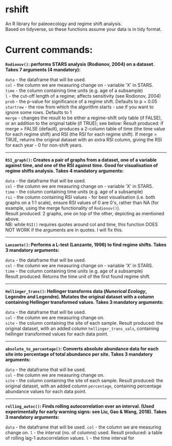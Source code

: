 # rshift
An R library for paleoecology and regime shift analysis.  
Based on tidyverse, so these functions assume your data is in tidy format.

# Current commands:
**``Rodionov()``: performs STARS analysis (Rodionov, 2004) on a dataset. Takes 7 arguments (4 mandatory):**

  ``data`` - the dataframe that will be used.  
  ``col`` - the column we are measuring change on - variable 'X' in STARS.  
  ``time`` - the column containing time units (e.g. age of a subsample)  
  ``l`` - the cut-off length of a regime; affects sensitivity (see Rodionov, 2004)  
  ``prob`` - the p-value for significance of a regime shift. Defaults to p = 0.05  
  ``startrow`` - the row from which the algorithm starts - use if you want to ignore some rows. Defaults to 1  
  ``merge`` - changes the result to be either a regime-shift only table (if FALSE), or an addition to the original table (if TRUE); see below:
  Result produced: if merge = FALSE (default), produces a 2-column table of time (the time value for each regime shift) and RSI (the RSI for each regime shift). If merge = TRUE, returns the original dataset with an extra RSI column, giving the RSI for each year - 0 for non-shift years. 
  
  ---
  
**``RSI_graph()``: Creates a pair of graphs from a dataset, one of a variable against time, and one of the RSI against time. Good for visualisation of regime shifts analysis. Takes 4 mandatory arguments:**

``data`` - the dataframe that will be used.  
 ``col`` - the column we are measuring change on - variable 'X' in STARS.  
 ``time`` - the column containing time units (e.g. age of a subsample)  
 ``rsi`` - the column containing RSI values - for best visualisation (i.e. both graphs on a 1:1 scale), ensure RSI values of 0 are 0's, rather than NA (for example, using the merge functionality of ``Rodionov()``).  
 Result produced: 2 graphs, one on top of the other, depicting as mentioned above.  
 NB: while ``RSI()`` requires quotes around col and time, this function DOES NOT WORK if the arguments are in quotes. I will fix this.

  ---
**``Lanzante()``: Performs a L-test (Lanzante, 1996) to find regime shifts. Takes 3 mandatory arguments:**

``data`` - the dataframe that will be used.   
``col`` - the column we are measuring change on - variable 'X' in STARS.  
``time`` - the column containing time units (e.g. age of a subsample)  
Result produced: Returns the time unit of the first found regime shift.

  ---
  
 **``Hellinger_trans()``: Hellinger transforms data (*Nunerical Ecology*, Legendre and Legendre). Mutates the original dataset with a column containing Hellinger transformed values. Takes 3 mandatory arguments:**
 
 ``data`` - the dataframe that will be used.  
 ``col`` - the column we are measuring change on.  
 ``site`` - the column containing the site of each sample.
 Result produced: the original dataset, with an added column ``hellinger_trans_vals``, containing hellinger transformed values for each data point.
 
 ---
 
  **``absolute_to_percentage()``: Converts absolute abundance data for each site into percentage of total abundance per site. Takes 3 mandatory arguments:**
 
 ``data`` - the dataframe that will be used.  
 ``col`` - the column we are measuring change on.  
 ``site`` - the column containing the site of each sample.
 Result produced: the original dataset, with an added column ``percentage``, containing percentage abundance values for each data point.

---

**``rolling_autoc()``: Finds rolling autocorrelation over an interval. (Used experimentally for early warning signs: see Liu, Gao & Wang, 2018). Takes 3 mandatory arguments:**

``data`` - the dataframe that will be used.
``col`` - the column we are measuring change on.
``l`` - the interval (no. of columns) used.
Result produced: a table of rolling lag-1 autocorrelation values.
``l`` - the time interval for 

